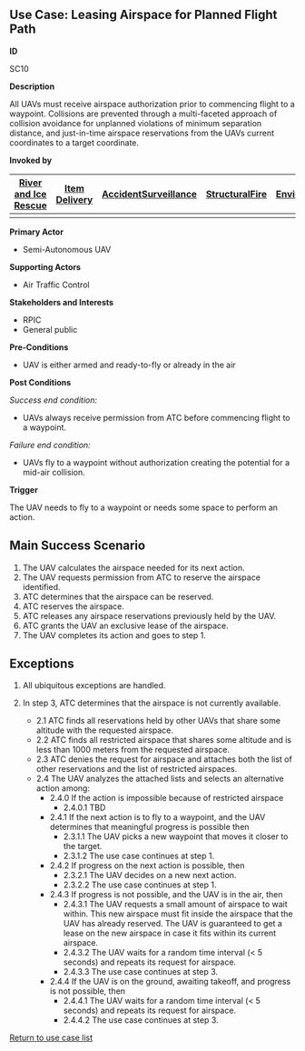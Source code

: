 ## Use Case: Leasing Airspace for Planned Flight Path

**ID**

SC10

**Description**

All UAVs must receive airspace authorization prior to commencing flight to a waypoint. Collisions are prevented through a multi-faceted approach of collision avoidance for unplanned violations of minimum separation distance, and just-in-time airspace reservations from the UAVs current coordinates to a target coordinate.

**Invoked by**


| [River and Ice Rescue](../main/RiverRescue.md) | [Item Delivery](../main/ItemDelivery.md)| [AccidentSurveillance](../main/AccidentSurveillance.md) | [StructuralFire](../main/StructuralFire.md) | [EnvironmentalSampling](../main/EnvironmentalSampling.md) |
| :------: | :--------: | :--------: | :------: |:------: |
|   |   |   |   |  |

**Primary Actor**

- Semi-Autonomous UAV

**Supporting Actors**

- Air Traffic Control

**Stakeholders and Interests**

- RPIC
- General public

**Pre-Conditions**

- UAV is either armed and ready-to-fly or already in the air

**Post Conditions**

_Success end condition:_

- UAVs always receive permission from ATC before commencing flight to a waypoint.

_Failure end condition:_

- UAVs fly to a waypoint without authorization creating the potential for a mid-air collision.

**Trigger**

The UAV needs to fly to a waypoint or needs some space to perform an action.

## Main Success Scenario

1. The UAV calculates the airspace needed for its next action.
2. The UAV requests permission from ATC to reserve the airspace identified.
3. ATC determines that the airspace can be reserved.
4. ATC reserves the airspace.
5. ATC releases any airspace reservations previously held by the UAV.
6. ATC grants the UAV an exclusive lease of the airspace.
7. The UAV completes its action and goes to step 1.

## Exceptions

1. All ubiquitous exceptions are handled.

2. In step 3, ATC determines that the airspace is not currently available.
   * 2.1 ATC finds all reservations held by other UAVs that share some altitude with the requested airspace.
   * 2.2 ATC finds all restricted airspace that shares some altitude and is less than 1000 meters from the requested airspace.
   * 2.3 ATC denies the request for airspace and attaches both the list of other reservations and the list of restricted airspaces.
   * 2.4 The UAV analyzes the attached lists and selects an alternative action among:
      * 2.4.0 If the action is impossible because of restricted airspace
         * 2.4.0.1 TBD
      * 2.4.1 If the next action is to fly to a waypoint, and the UAV determines that meaningful progress is possible then
         * 2.3.1.1 The UAV picks a new waypoint that moves it closer to the target.
         * 2.3.1.2 The use case continues at step 1.
      * 2.4.2 If progress on the next action is possible, then
         * 2.3.2.1 The UAV decides on a new next action.
         * 2.3.2.2 The use case continues at step 1.
      * 2.4.3 If progress is not possible, and the UAV is in the air, then
         * 2.4.3.1 The UAV requests a small amount of airspace to wait within. This new airspace must fit inside the airspace that the UAV has already reserved. The UAV is guaranteed to get a lease on the new airspace in case it fits within its current airspace.
         * 2.4.3.2 The UAV waits for a random time interval (< 5 seconds) and repeats its request for airspace.
         * 2.4.3.3 The use case continues at step 3.
      * 2.4.4 If the UAV is on the ground, awaiting takeoff, and progress is not possible, then
         * 2.4.4.1 The UAV waits for a random time interval (< 5 seconds) and repeats its request for airspace.
         * 2.4.4.2 The use case continues at step 3.

[Return to use case list](../../README.md)
